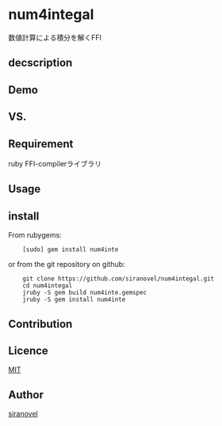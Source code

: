 num4integal
===========
数値計算による積分を解くFFI

## decscription ##


## Demo ##

## VS. ##

## Requirement ##
ruby FFI-compilerライブラリ

## Usage ##

## install ##

From rubygems:  
~~~
    [sudo] gem install num4inte
~~~

or from the git repository on github:  
~~~
    git clone https://github.com/siranovel/num4integal.git  
    cd num4integal  
    jruby -S gem build num4inte.gemspec
    jruby -S gem install num4inte
~~~

## Contribution ##

## Licence ##
[MIT](LICENSE)

## Author ##

[siranovel](https://github.com/siranovel)
